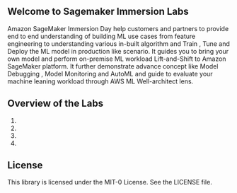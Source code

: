 ## Welcome to Sagemaker Immersion Labs

Amazon SageMaker Immersion Day help customers and partners to provide end to end understanding of building ML use cases from feature engineering to understanding various in-built algorithm and  Train , Tune and Deploy the ML model in production like scenario. It guides you to bring your own model and perform on-premise ML workload Lift-and-Shift to Amazon SageMaker platform. It further demonstrate advance concept like Model Debugging , Model Monitoring and AutoML  and guide to evaluate your machine leaning workload through  AWS ML Well-architect lens.

## Overview of the Labs

1.
2.
3.
4.

## License

This library is licensed under the MIT-0 License. See the LICENSE file.

